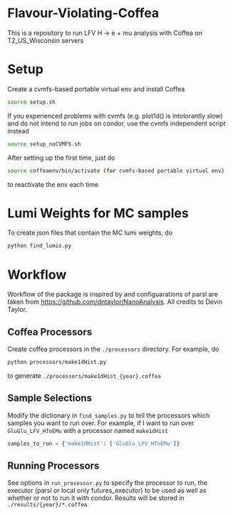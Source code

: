 # Flavour-Violating-Coffea
This is a repository to run LFV H -> e + mu analysis with Coffea on T2_US_Wisconsin servers
# Setup
Create a cvmfs-based portable virtual env and install Coffea
```bash
source setup.sh
```
If you experienced problems with cvmfs (e.g. plot1d() is intolorantly slow) and do not intend to run jobs on condor, use the cvmfs independent script instead
```bash
source setup_noCVMFS.sh
```
After setting up the first time, just do 
```bash
source coffeaenv/bin/activate (for cvmfs-based portable virtual env)
```
to reactivate the env each time

# Lumi Weights for MC samples
To create json files that contain the MC lumi weights, do
```bash
python find_lumis.py
```

# Workflow
Workflow of the package is inspired by and configuarations of parsl are taken from https://github.com/dntaylor/NanoAnalysis. All credits to Devin Taylor.

## Coffea Processors
Create coffea processors in the `./processors` directory. For example, do 
```bash
python processors/make1dHist.py 
```
to generate `./processors/make1dHist_{year}.coffea`

## Sample Selections
Modify the dictionary in `find_samples.py` to tell the processors which samples you want to run over. For example, if I want to run over `GluGlu_LFV_HToEMu` with a processor named `make1dHist`
```python
samples_to_run = {'make1dHist': ['GluGlu_LFV_HToEMu']}
```

## Running Processors
See options in `run_processor.py` to specify the processor to run, the executor (parsl or local only futures_executor) to be used as well as whether or not to run it with condor. Results will be stored in `./results/{year}/*.coffea`




